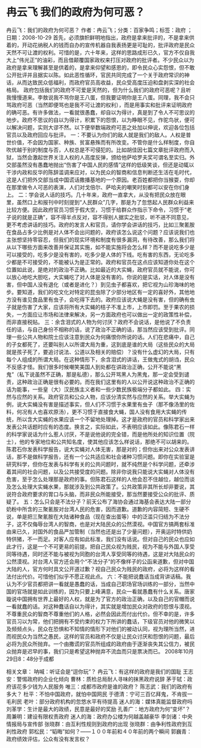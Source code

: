# 冉云飞  我们的政府为何可恶？

冉云飞：我们的政府为何可恶？
作者：冉云飞；分类：百家争鸣；标签：政府 ；日期：2008-10-29
首先，必须旗帜鲜明地指出，政府是拿来批评的，不是拿来供着的，开动花纳税人的钱而自办的宣传机器自我表扬更是可耻的，批评政府是民众天然不可让渡的权利。可惜的是，六十年来，这样的思路成形已久，官方不仅自我大上“伟光正”的油彩，而且借颠覆国家政权来打压对政府的批评者。不少民众以为政府是拿来理解甚至是供着的，是拿来仰望和感恩的，即令民众心实怨恨，但不敢公开批评并且据实以陈。如此恶性循环，官民共同完成了一个关于政府常识的神话，从而达致民众低福利，而政府官员高收益，民众受高度压迫和盘剥实深的社会格局。
政府包括我们的政府不可爱是天然的，但为什么我们的政府可恶呢？且听我慢慢道来。李敖说我不骂你是王八蛋，但我要证明你是王八蛋。同理，我不会只骂政府可恶（当然即便骂也是我不可让渡的权利），而是用事实和批评来证明政府的确可恶。有许多做法，一看就很愚蠢，却自以为得计，真是到了令人不可思议的地步。政府不思议的自以为得计，积累下的怨恨，以为睁眼不见，作驼鸟状，便可以解决问题，实则大谬不然。以下便举数端政府可恶之处加以伸说，欢迎各位包括官员以及政府回应与批评。
一：不要认为你们的敌人就是我们的敌人。人权是普世价值，不会因为国家、种族、贫富悬殊而有所改变。不管你是什么样制度，你自吹优越于别的制度与否，人权总是不可侵犯的。比如胡佳因七篇文章批评政府而入狱，当然会激起世界关注人权的人高度反弹，颁给他萨哈罗夫奖可谓名至实归。外交部虽然没有愚蠢地抛出“伤害了中国人民的感情”这样的低级笑谈，但还是动辄以干涉内政和反华的陈辞滥调来应对，以为民众的智商和信息判断还生活在毛时代，这是人们把外交部当成中国谎话撒播基地的一个原因。老百姓都把你当猴耍，你却在那里做令人可恶的表演，人们对戈倍尔、萨哈夫的嘲笑时刻都可以安在你们身上。
二：学会说人话的技巧。几十年来，政府一直拿大，从没有把民众放在眼里，虽然口上和报刊中时刻提到“人民群众”几字，那是为了忽悠起人民群众利益来比较方便。因此政府官员习惯于假大空，习惯于给群众作指示下命令，习惯于“老子说的就是正确”，容不得半点反对，容不得别人据实之批驳，听不进不同意见，更不考虑讲话的技巧。政府的发言人和官员，请你学会讲话的技巧，比如三聚氰胺在食品占多少比例是对人体不会出问题的，政府该怎么说这个问题？应该说我们也主张想坚持零容忍，但我们的现实环境和制度有很多漏洞，有待改善，那么我们将从以下哪些方面来改善并保证其实施，如不能实施将会怎么样？而不是说吃多少是可以接受的，吃多少是没有害的，吃多少是人体的下线。吃有害的东西，无论吃多少都是不可接受的，不能被认为是正常的。政府和官员在这点应该知道你处在这个位置如此说，是绝对的政治不正确。比如最近的大实蝇，政府官员就不能说，你可以放心地吃大胆吃，大实蝇吃了对人体是没有害的。你说的是实话，对人体是没有害，但中国人没有退化（或者是进化？）到见虫子都喜欢，把它视为山珍海味的地步。要知道，我们的吃文化对特定的昆虫除了少部分地区有一定的喜好外，其他地方没有谁见食品里有虫子，会吃得下去的。政府应该说大蝇是没有害，但的确有虫子就是伤害了大家，应该将所有大实蝇的桔子不准上市，上市即罚。至于果农的损失，一方面应让市场和法律来解决，另一方面政府也可以做出一定的政策性补偿，而非直接税贴。
三：余含泪式的人物为何讨厌？政府不会说话，是他说了不负责任的话，与自己身份不相称的话，说了政治不正确的话，那当然应该受到批评。同理一些公共人物和院士应该注意到民众为何痛恨你所说的话。人们在悲痛中，自己的子女都死了，还要叫别人以所谓大局为重，这到底是谁的大局（这些民众的大局就是孩子死了，要追讨说法、公道以及相关的赔偿）？没有什么虚幻的大局，只有每个人组成的所谓大局。在这种情形下，余含泪式的讲话，王做鬼式的胡诌，民众不反感才怪。我们很多时候嘲笑美国人到处都在讲政治正确，公开不能说“黑鬼”（私下说虽然不正确，那是私德），那么公开骂黑人为黑鬼，那一定会受到谴责，这种政治正确是很有必要的。而在我们这里有的人以公开说这种政治不正确的话为能事，一些皇（大）汉民族主义者和一些少数民族极端分子都如此。
四：实然与应然的关系。政府官员和公众人物，应该分清实然与应然的关系。举大实蝇为例，说大实蝇没有害是描述事实，但人们不习惯于水果里有虫子（那不像汤里的佐料，何况有人也喜欢原汤），更不习惯于直接食大蝇，国人没有食用大实蝇的传统，所以含大实蝇的水果应该一个不留地处理掉。这才是政府的官员和科学家出来发表公共话题时应有的态度。换言之，实际如此，不表明应该如此。像陈君石一样的科学家说话为什么惹人讨厌，不是说他说的完全错，而是他所处的知识位置（院士），他的专家地位和公共知名度，使其他应该怎么样说话，那绝不可以胡来的。陈君石你发表科学报告，说大实蝇对人体无害，那是对的；但你出来对公众发表讲话，那不是做科学报告，还有一个公共适应和社会诸种习惯问题。即你在实验室是研究科学，但你在发表与科学有关的公共问题时，就不纯然是个科学问题，还牵涉着其间的社会问题，以及公共接受度的问题。除非你说我只能说大实蝇对人体没有危害，至于怎么处理那是政府的事。但陈君石这样的人他会忍不住越位，越位而谈及怎么处理大实蝇水果，那就涉及到公共政策了。公共政策非其所长却非要说，其说符合政府要求的胃口与头脑，而非民众所能接受，那当然要接受公众的批评、质疑了。
五：怎么只会是不法分子？前天公布了海协会通过海基会表达大陆一部分奶粉中所含的三聚氰胺对台湾人民的危害，因而道歉。道歉的内容简短、生硬不说，单是把三聚氰胺在大陆诸种食品（现在查出蛋等）中的泛滥只归结为不法分子，这不仅侮辱台湾人的智商，也是对大陆民众的公然漠视。中国官方搞两套标准由来已久，对国外的食品严加管制（当然也还是出了少量问题），开奥运时特供奶特供猪，不一而足。对客人应有如此标准，我们没有话说。但对自己的民众也应如此才行，这是一个不可更易的前提。把自己民众视为贱民，视为不能与外国人享受同等待遇，同时还不能与被视为同胞的台湾人享受同等的待遇，这是对大陆民众的公然漠视。对台湾人官方还会用个“不法分子”的不像样子的公函来道歉，但对中国大陆的人，官方何时具文公开道过歉？视自己民众为贱民的政府，必将为这样的看法付出代价。可惜他们似乎不愿正视此点。
六：不能把说蠢话当成背讲话稿。我认为不少官员都把讲一看就是愚蠢的话，当成自己职场官场训练的一部分，当然中国的官场就是如此训练的，因为只要上峰满意，民众一看就愚蠢有什么关系。唐家璇说中国拥有世界上最好的人权，就是为了官方的政治正确，以及自己的官帽而说一看就蠢的话。对这种蠢话自以为得计，其实就是增加民众对政府的怨恨与漠视。不尊重民众的智商不尊重他们的人格，必然会因此而付出代价。但不幸的是，许多官员习以为常，他们把拥有不受约束的权力下所讲的蠢话，下级官员对他的微笑以及频频点头，民众在恐惧和不知情的情形下对他们的被动认同，视为理所当然，进而视民众为当然之愚民，这样的官员和政府不仅是让民众讨厌和怨恨的问题，最后必将为民众所抛弃。一个由撒谎的官员所组成的政府由于逐渐丧失其公信力，被民众抛弃是迟早的事，我们只是希望这种抛弃不流血而只是票决而已。
2008年10月29日8：48分于成都

相关文章：
呐喊：听证会是“逗你玩”？
冉云飞：有这样的政府是我们的国耻
王志安：警惕政府的企业化倾向
曹林：质检总局耐人寻味的抹黑政府说辞
茅于轼：政府该花多少钱为人民服务
唯三：成都市政府是谁的政府？
陈志武：我们的政府有多大？
杜平：不怕中国政府，就怕中国网民
于德清：宁可三百亿拜鬼，不肯拔一毛利民
老叶：部分政府机构的忽悠水平有待提高
迷人的海：媒体真能监督政府吗
刘革学：生计是最大的政绩，民意是最好的奖励
孔善广：地方政府为何“变坏”？
周兼明：建设有限权责政府
迷人的海：政府办公楼为何越盖越豪华
李剑诸：中央情报局与宣传部
张晓群：由互利性规则到政府的出现
张晓群：由争利性政府到互利性政府
郭松民：“韬晦”如何？——１００年前和４０年前的两个瞬间
郭巍青：政府绩效评估，公众有没有发言权？